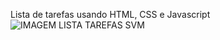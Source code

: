Lista de tarefas usando HTML, CSS e Javascript
![IMAGEM LISTA TAREFAS SVM](https://user-images.githubusercontent.com/103389971/210769931-6af710d0-18f7-4eb6-9c8c-89564009991f.png)
